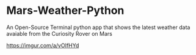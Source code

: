 # Mars-Weather-Python
An Open-Source Terminal python app that shows the latest weather data avaiable from the Curiosity Rover on Mars

https://imgur.com/a/vOIfHYd
